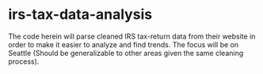 # irs-tax-data-analysis
The code herein will parse cleaned IRS tax-return data from their website in order to make it easier to analyze and find trends. The focus will be on Seattle (Should be generalizable to other areas given the same cleaning process).
